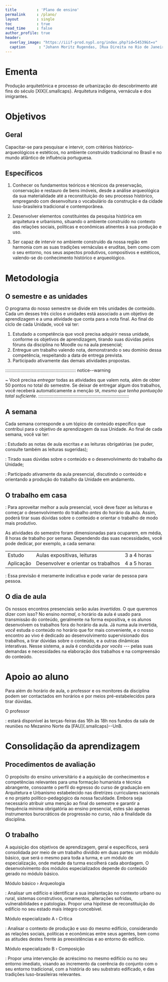 ```yaml
---
title         : 'Plano de ensino'
permalink     : /plano/
layout        : single
toc           : true
read_time     : false
author_profile: true
header:
  overlay_image: "https://iiif-prod.nypl.org/index.php?id=54539&t=v"
  caption      : "Johann Moritz Rugendas, [Rua Direita no Rio de Janeiro](https://digitalcollections.nypl.org/items/510d47d9-7b85-a3d9-e040-e00a18064a99), 1835"
---
```


<!--# Apresentação da disciplina #-->

# Ementa #

Produção arquitetônica e processo de urbanização do descobrimento até
fins do século [XIX]{.smallcaps}. Arquitetura indígena, vernácula e dos
imigrantes.

# Objetivos #

## Geral ##

Capacitar-se para pesquisar e intervir, com critérios
histórico-arqueológicos e estéticos, no ambiente construído tradicional
no Brasil e no mundo atlântico de influência portuguesa.

## Específicos ##

1. Conhecer os fundamentos teóricos e técnicos da preservação,
   conservação e restauro de bens imóveis, desde a análise arqueológica
   da sua materialidade até a reconstituição do seu processo histórico,
   empregando com desenvoltura o vocabulário da construção e da cidade
   luso-brasileira tradicional e contemporânea.

2. Desenvolver elementos constituintes da pesquisa histórica em
   arquitetura e urbanismo, situando o ambiente construído no contexto
   das relações sociais, políticas e econômicas atinentes à sua produção
   e uso.

3. Ser capaz de intervir no ambiente construído da nossa região em
   harmonia com as suas tradições vernáculas e eruditas, bem como com o
   seu entorno, nos seus aspectos produtivos, compositivos e estéticos,
   valendo-se do conhecimento histórico e arqueológico.

# Metodologia #

## O semestre e as unidades ##

O programa do nosso semestre se divide em três unidades de conteúdo.
Cada um desses três ciclos e unidades está associado a um objetivo de
aprendizagem e a uma atividade que conta para a nota final. Ao final do
ciclo de cada Unidade, você vai ter:

1. Estudado a competência que você precisa adquirir nessa unidade,
   conforme os objetivos de aprendizagem, tirando suas dúvidas pelos
   fóruns da disciplina no Moodle ou na aula presencial;
2. Entregue um trabalho valendo nota, demonstrando o seu domínio dessa
   competência, respeitando a data de entrega prevista.
3. Participado ativamente das demais atividades propostas.

:::::::::::::::::::::::::::::::::::::::::::::::::::::::: notice--warning
<i class="fas fa-exclamation-triangle"></i>

~ Você precisa *entregar* todas as atividades que valem nota,
  além de obter 50 pontos no total do semestre. Se deixar de entregar
  algum dos trabalhos, você receberá automaticamente a menção `SR`,
  *mesmo que tenha pontuação total suficiente*.
::::::::::::::::::::::::::::::::::::::::::::::::::::::::::::::::::::::::

## A semana ##

<!--
   -A semana é o nosso bloco
   -mínimo de trabalho: o conteúdo, o controle de frequência e a entrega de
   -atividades, por exemplo, são programados *por semana* e não por *dia* de
   -aula.
   -->

Cada semana corresponde a um tópico de conteúdo específico que contribui
para o objetivo de aprendizagem da sua Unidade.
Ao final de cada semana, você vai ter:

<i class="fas fa-book-reader"></i>

: Estudado as notas de aula escritas *e* as leituras obrigatórias (se
  puder, consulte também as leituras sugeridas);

<i class="fas fa-comments"></i>

: Tirado suas dúvidas sobre o conteúdo e o desenvolvimento do trabalho
  da Unidade;

<i class="fas fa-chalkboard-teacher"></i>

: Participado ativamente da aula presencial, discutindo o conteúdo e
  orientando a produção do trabalho da Unidade em andamento.

## O trabalho em casa ##

<i class="fas fa-calendar-check"></i>

: Para aproveitar melhor a aula presencial, você deve fazer as leituras
  e começar o desenvolvimento do trabalho *antes* do horário da aula.
  Assim, poderá tirar suas dúvidas sobre o conteúdo e orientar o
  trabalho de modo mais produtivo.

As atividades do semestre foram dimensionadas para ocuparem, em média, 8
horas de trabalho por semana. Dependendo das suas necessidades, você pode
dedicar, por exemplo, a cada semana:

|           |                                     |             |
|-----------|-------------------------------------|-------------|
| Estudo    | Aulas expositivas, leituras         | 3 a 4 horas |
| Aplicação | Desenvolver e orientar os trabalhos | 4 a 5 horas |

<i class="fas fa-exclamation-triangle"></i> 

: Essa previsão é meramente indicativa e pode variar de pessoa para pessoa.

## O dia de aula ##

Os nossos encontros presenciais serão aulas *invertidas*. O
que queremos dizer com isso? No ensino *normal*, o horário da aula é
usado para transmissão do conteúdo, geralmente na forma expositiva, e os
alunos desenvolvem os trabalhos fora do horário da aula. Já numa aula
invertida, *você* estuda o conteúdo no horário que for mais
conveniente, e o nosso encontro ao vivo é dedicado ao desenvolvimento
supervisionado dos trabalhos, a tirar dúvidas sobre o conteúdo, e a
outras dinâmicas interativas. Nesse sistema, a aula é conduzida *por
vocês* --- pelas suas demandas e necessidades na elaboração dos
trabalhos e na compreensão do conteúdo.

# Apoio ao aluno #

Para além do horário de aula, o professor e os monitores da disciplina
podem ser contactados em horários e por meios pré-estabelecidos para
tirar dúvidas.

O professor

: estará disponível às terças-feiras das 16h às 18h nos fundos da sala
  de reuniões no Mezanino Norte da [FAU]{.smallcaps}--UnB.

# Consolidação da aprendizagem #

## Procedimentos de avaliação ##

O propósito do ensino universitário é a aquisição de conhecimentos e
competências relevantes para uma formação humanista e técnica
abrangente, consoante o perfil do egresso do curso de graduação em
Arquitetura e Urbanismo estabelecido nas diretrizes curriculares
nacionais e no projeto político-pedagógico da nossa faculdade. Embora
seja necessário atribuir uma menção ao final do semestre e garantir a
frequência mínima obrigatória ao ensino presencial, estes são apenas
instrumentos burocráticos de progressão no curso, não a finalidade da
disciplina.

## O trabalho ##

A aquisição dos objetivos de aprendizagem, geral e específicos, será
consolidada por meio de um trabalho dividido em duas partes: um módulo
básico, que será o mesmo para toda a turma, e um módulo de
especialização, onde metade da turma escolherá cada abordagem. O
desenvolvimento dos módulos especializados depende do conteúdo gerado no
módulo básico.

Módulo básico › Arqueologia

: Analisar um edifício e identificar a sua implantação no contexto
  urbano ou rural, sistemas construtivos, ornamentos, alterações
  sofridas, vulnerabilidades e patologias. Propor uma hipótese de
  reconstituição do edifício no seu estado mais íntegro concebível.

Módulo especializado A › Crítica

: Analisar o contexto de produção e uso do mesmo edifício, considerando
  as relações sociais, políticas e econômicas entre seus agentes, bem
  como as atitudes destes frente às preexistências e ao entorno do
  edifício.

Módulo especializado B › Composição

: Propor uma intervenção de acréscimo no mesmo edifício ou no seu
  entorno imediato, visando ao incremento da coerência do conjunto com o
  seu entorno tradicional, com a história do seu substrato edificado, e
  das tradições luso-brasileiras relevantes.

